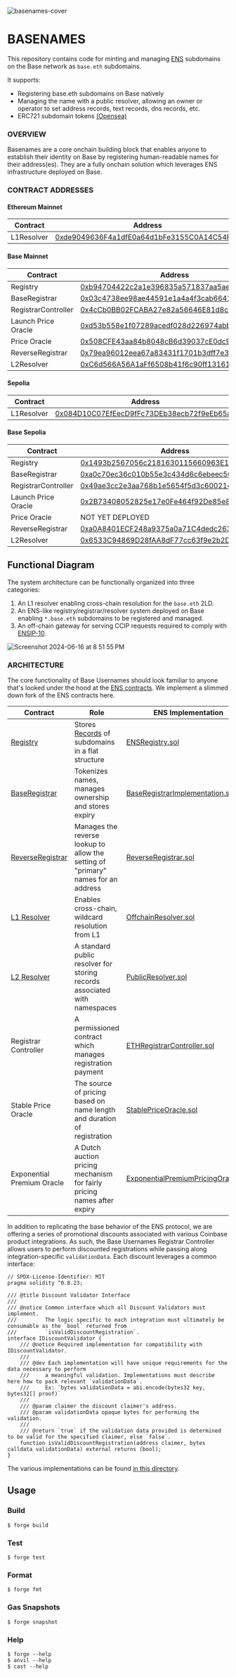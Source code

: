 ![basenames-cover](https://github.com/user-attachments/assets/14f63206-5838-4938-9a84-f9165e431f96)
# BASENAMES


This repository contains code for minting and managing [ENS](https://docs.ens.domains/) subdomains on the Base network as `base.eth` subdomains. 

It supports:
- Registering base.eth subdomains on Base natively
- Managing the name with a public resolver, allowing an owner or operator to set address records, text records, dns records, etc.
- ERC721 subdomain tokens [(Opensea)](https://opensea.io/collection/basenames)

### OVERVIEW

Basenames are a core onchain building block that enables anyone to establish their identity on Base by registering human-readable names for their address(es). They are a fully onchain solution which leverages ENS infrastructure deployed on Base.

### CONTRACT ADDRESSES

#### Ethereum Mainnet

| Contract | Address | 
| -------- | ------- |
| L1Resolver | [0xde9049636F4a1dfE0a64d1bFe3155C0A14C54F31](https://etherscan.io/address/0xde9049636F4a1dfE0a64d1bFe3155C0A14C54F31#code) |

#### Base Mainnet

| Contract | Address | 
| -------- | ------- | 
| Registry | [0xb94704422c2a1e396835a571837aa5ae53285a95](https://basescan.org/address/0xb94704422c2a1e396835a571837aa5ae53285a95) | 
| BaseRegistrar | [0x03c4738ee98ae44591e1a4a4f3cab6641d95dd9a](https://basescan.org/address/0x03c4738ee98ae44591e1a4a4f3cab6641d95dd9a) | 
| RegistrarController | [0x4cCb0BB02FCABA27e82a56646E81d8c5bC4119a5](https://basescan.org/address/0x4cCb0BB02FCABA27e82a56646E81d8c5bC4119a5) |
| Launch Price Oracle | [0xd53b558e1f07289acedf028d226974abba258312](https://basescan.org/address/0xd53b558e1f07289acedf028d226974abba258312) |
| Price Oracle | [0x508CFE43aa84b8048cB6d39037cE0dc96d8aDc75](https://basescan.org/address/0x508CFE43aa84b8048cB6d39037cE0dc96d8aDc75) | 
| ReverseRegistrar | [0x79ea96012eea67a83431f1701b3dff7e37f9e282](https://basescan.org/address/0x79ea96012eea67a83431f1701b3dff7e37f9e282) | 
| L2Resolver | [0xC6d566A56A1aFf6508b41f6c90ff131615583BCD](https://basescan.org/address/0xC6d566A56A1aFf6508b41f6c90ff131615583BCD) | 

#### Sepolia

| Contract | Address | 
| -------- | ------- |
| L1Resolver | [0x084D10C07EfEecD9fFc73DEb38ecb72f9eEb65aB](https://sepolia.etherscan.io/address/0x084D10C07EfEecD9fFc73DEb38ecb72f9eEb65aB) |

#### Base Sepolia

| Contract | Address | 
| -------- | ------- | 
| Registry | [0x1493b2567056c2181630115660963E13A8E32735](https://basescan.org/address/0xb94704422c2a1e396835a571837aa5ae53285a95) | 
| BaseRegistrar | [0xa0c70ec36c010b55e3c434d6c6ebeec50c705794](https://sepolia.basescan.org/address/0xa0c70ec36c010b55e3c434d6c6ebeec50c705794#code) | 
| RegistrarController | [0x49ae3cc2e3aa768b1e5654f5d3c6002144a59581](https://sepolia.basescan.org/address/0x49ae3cc2e3aa768b1e5654f5d3c6002144a59581) |
| Launch Price Oracle | [0x2B73408052825e17e0Fe464f92De85e8c7723231](https://sepolia.basescan.org/address/0x2B73408052825e17e0Fe464f92De85e8c7723231) |
| Price Oracle | NOT YET DEPLOYED | 
| ReverseRegistrar | [0xa0A8401ECF248a9375a0a71C4dedc263dA18dCd7](https://sepolia.basescan.org/address/0xa0A8401ECF248a9375a0a71C4dedc263dA18dCd7) | 
| L2Resolver | [0x6533C94869D28fAA8dF77cc63f9e2b2D6Cf77eBA](https://sepolia.basescan.org/address/0x6533C94869D28fAA8dF77cc63f9e2b2D6Cf77eBA) | 

## Functional Diagram

The system architecture can be functionally organized into three categories:
1. An L1 resolver enabling cross-chain resolution for the `base.eth` 2LD.
2. An ENS-like registry/registrar/resolver system deployed on Base enabling `*.base.eth` subdomains to be registered and managed.
3. An off-chain gateway for serving CCIP requests required to comply with [ENSIP-10](https://docs.ens.domains/ensip/10). 

![Screenshot 2024-06-16 at 8 51 55 PM](https://github.com/base-org/usernames/assets/84420280/3689dd40-2be0-4a7d-8454-155741a1add0)

### ARCHITECTURE

The core functionality of Base Usernames should look familiar to anyone that's looked under the hood  at the [ENS contracts](https://github.com/ensdomains/ens-contracts/tree/staging). We implement a slimmed down fork of the ENS contracts here.

| Contract | Role | ENS Implementation | Base Usernames Implementation |
| -------- | ----- | ------------------ | ----------------------------- | 
|[Registry](https://docs.ens.domains/registry/ens)  | Stores [Records](https://github.com/base-org/usernames/blob/c29119fd327b61f896440c317f3dd898e9fa570b/contracts/src/L2/Registry.sol#L7-L11) of subdomains in a flat structure |  [ENSRegistry.sol](https://github.com/ensdomains/ens-contracts/blob/staging/contracts/registry/ENSRegistry.sol) | [Registry.sol](https://github.com/base-org/usernames/blob/master/contracts/src/L2/Registry.sol) |
| [BaseRegistrar](https://docs.ens.domains/registry/eth) | Tokenizes names,  manages ownership and stores expiry | [BaseRegistrarImplementation.sol](https://github.com/ensdomains/ens-contracts/blob/staging/contracts/ethregistrar/BaseRegistrarImplementation.sol) | [BaseRegistrar.sol](https://github.com/base-org/usernames/blob/master/contracts/src/L2/BaseRegistrar.sol) | 
| [ReverseRegistrar](https://docs.ens.domains/registry/reverse) | Manages the reverse lookup to allow the setting of "primary" names for an address | [ReverseRegistrar.sol](https://github.com/ensdomains/ens-contracts/blob/staging/contracts/reverseRegistrar/ReverseRegistrar.sol) | [ReverseRegistrar.sol](https://github.com/base-org/usernames/blob/master/contracts/src/L2/ReverseRegistrar.sol) |
| [L1 Resolver](https://docs.ens.domains/resolvers/ccip-read) | Enables cross-chain, wildcard resolution from L1 | [OffchainResolver.sol](https://github.com/ensdomains/offchain-resolver/blob/main/packages/contracts/contracts/OffchainResolver.sol) | [L1Resolver.sol](https://github.com/base-org/usernames/blob/master/contracts/src/L1/L1Resolver.sol) | 
| [L2 Resolver](https://docs.ens.domains/resolvers/public) | A standard public resolver for storing records associated with namespaces | [PublicResolver.sol](https://github.com/ensdomains/ens-contracts/blob/staging/contracts/resolvers/PublicResolver.sol) | [L2Resolver.sol](https://github.com/base-org/usernames/blob/master/contracts/src/L2/L2Resolver.sol) | 
| Registrar Controller | A permissioned contract which manages registration payment | [ETHRegistrarController.sol](https://github.com/ensdomains/ens-contracts/blob/staging/contracts/ethregistrar/ETHRegistrarController.sol) | [RegistrarController.sol](https://github.com/base-org/usernames/blob/master/contracts/src/L2/RegistrarController.sol) |
| Stable Price Oracle | The source of pricing based on name length and duration of registration | [StablePriceOracle.sol](https://github.com/ensdomains/ens-contracts/blob/staging/contracts/ethregistrar/StablePriceOracle.sol) | [StablePriceOracle.sol](https://github.com/base-org/usernames/blob/master/contracts/src/L2/StablePriceOracle.sol) |
| Exponential Premium Oracle | A Dutch auction pricing mechanism for fairly pricing names after expiry | [ExponentialPremiumPricingOracle.sol](https://github.com/ensdomains/ens-contracts/blob/staging/contracts/ethregistrar/ExponentialPremiumPriceOracle.sol) | [ExponentialPremiumPricingOracle.sol](https://github.com/base-org/usernames/blob/master/contracts/src/L2/ExponentialPremiumPriceOracle.sol) | 

In addition to replicating the base behavior of the ENS protocol, we are offering a series of promotional discounts associated with various Coinbase product integrations. As such, the Base Usernames Registrar Controller allows users to perform discounted registrations while passing along integration-specific `validationData`. Each discount leverages a common interface: 
```solidity
// SPDX-License-Identifier: MIT
pragma solidity ^0.8.23;

/// @title Discount Validator Interface
///
/// @notice Common interface which all Discount Validators must implement.
///         The logic specific to each integration must ultimately be consumable as the `bool` returned from
///         `isValidDiscountRegistration`.
interface IDiscountValidator {
    /// @notice Required implementation for compatibility with IDiscountValidator.
    ///
    /// @dev Each implementation will have unique requirements for the data necessary to perform
    ///     a meaningful validation. Implementations must describe here how to pack relevant `validationData`.
    ///     Ex: `bytes validationData = abi.encode(bytes32 key, bytes32[] proof)`
    ///
    /// @param claimer the discount claimer's address.
    /// @param validationData opaque bytes for performing the validation.
    ///
    /// @return `true` if the validation data provided is determined to be valid for the specified claimer, else `false`.
    function isValidDiscountRegistration(address claimer, bytes calldata validationData) external returns (bool);
}
```
The various implementations can be found [in this directory](https://github.com/base-org/basenames/tree/main/src/L2/discounts). 

## Usage

### Build

```shell
$ forge build
```

### Test

```shell
$ forge test
```

### Format

```shell
$ forge fmt
```

### Gas Snapshots

```shell
$ forge snapshot
```

### Help

```shell
$ forge --help
$ anvil --help
$ cast --help
```
